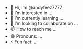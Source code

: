 - 👋 Hi, I’m @andyfeez7777
- 👀 I’m interested in ...
- 🌱 I’m currently learning ...
- 💞️ I’m looking to collaborate on ...
- 📫 How to reach me ...
- 😄 Pronouns: ...
- ⚡ Fun fact: ...

<!---
andyfeez7777/andyfeez7777 is a ✨ special ✨ repository because its `README.md` (this file) appears on your GitHub profile.
You can click the Preview Link to take a look at your changes.
--->


